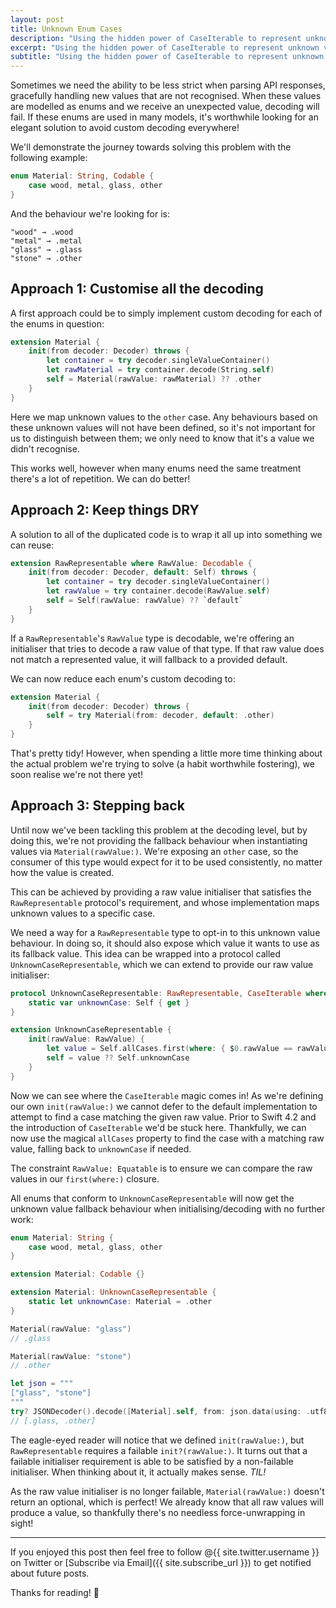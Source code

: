 ```yaml
---
layout: post
title: Unknown Enum Cases
description: "Using the hidden power of CaseIterable to represent unknown values in RawRepresentable types."
excerpt: "Using the hidden power of CaseIterable to represent unknown values in RawRepresentable types."
subtitle: "Using the hidden power of CaseIterable to represent unknown values in RawRepresentable types."
---
```


Sometimes we need the ability to be less strict when parsing API responses, gracefully handling new values that are not recognised. When these values are modelled as enums and we receive an unexpected value, decoding will fail. If these enums are used in many models, it's worthwhile looking for an elegant solution to avoid custom decoding everywhere!

We'll demonstrate the journey towards solving this problem with the following example:

```swift
enum Material: String, Codable {
	case wood, metal, glass, other
}
```

And the behaviour we're looking for is:

	"wood" → .wood
	"metal" → .metal
	"glass" → .glass
	"stone" → .other

## Approach 1: Customise all the decoding

A first approach could be to simply implement custom decoding for each of the enums in question:

```swift
extension Material {
	init(from decoder: Decoder) throws {
		let container = try decoder.singleValueContainer()
		let rawMaterial = try container.decode(String.self)
		self = Material(rawValue: rawMaterial) ?? .other
	}
}
```

Here we map unknown values to the `other` case. Any behaviours based on these unknown values will not have been defined, so it's not important for us to distinguish between them; we only need to know that it's a value we didn't recognise.

This works well, however when many enums need the same treatment there's a lot of repetition. We can do better!

## Approach 2: Keep things DRY

A solution to all of the duplicated code is to wrap it all up into something we can reuse:

```swift
extension RawRepresentable where RawValue: Decodable {
	init(from decoder: Decoder, default: Self) throws {
		let container = try decoder.singleValueContainer()
		let rawValue = try container.decode(RawValue.self)
		self = Self(rawValue: rawValue) ?? `default`
	}
}
```

If a `RawRepresentable`'s `RawValue` type is decodable, we're offering an initialiser that tries to decode a raw value of that type. If that raw value does not match a represented value, it will fallback to a provided default.

We can now reduce each enum's custom decoding to:

```swift
extension Material {
	init(from decoder: Decoder) throws {
		self = try Material(from: decoder, default: .other)
	}
}
```

That's pretty tidy! However, when spending a little more time thinking about the actual problem we're trying to solve (a habit worthwhile fostering), we soon realise we're not there yet!

## Approach 3: Stepping back

Until now we've been tackling this problem at the decoding level, but by doing this, we're not providing the fallback behaviour when instantiating values via `Material(rawValue:)`. We're exposing an `other` case, so the consumer of this type would expect for it to be used consistently, no matter how the value is created.

This can be achieved by providing a raw value initialiser that satisfies the `RawRepresentable` protocol's requirement, and whose implementation maps unknown values to a specific case.

We need a way for a `RawRepresentable` type to opt-in to this unknown value behaviour. In doing so, it should also expose which value it wants to use as its fallback value. This idea can be wrapped into a protocol called `UnknownCaseRepresentable`, which we can extend to provide our raw value initialiser:

```swift
protocol UnknownCaseRepresentable: RawRepresentable, CaseIterable where RawValue: Equatable {
	static var unknownCase: Self { get }
}

extension UnknownCaseRepresentable {
	init(rawValue: RawValue) {
		let value = Self.allCases.first(where: { $0.rawValue == rawValue })
		self = value ?? Self.unknownCase
	}
}
```

Now we can see where the `CaseIterable` magic comes in! As we're defining our own `init(rawValue:)` we cannot defer to the default implementation to attempt to find a case matching the given raw value. Prior to Swift 4.2 and the introduction of `CaseIterable` we'd be stuck here. Thankfully, we can now use the magical `allCases` property to find the case with a matching raw value, falling back to `unknownCase` if needed.

The constraint `RawValue: Equatable` is to ensure we can compare the raw values in our `first(where:)` closure.

All enums that conform to `UnknownCaseRepresentable` will now get the unknown value fallback behaviour when initialising/decoding with no further work:

```swift
enum Material: String {
	case wood, metal, glass, other
}

extension Material: Codable {}

extension Material: UnknownCaseRepresentable {
	static let unknownCase: Material = .other
}

Material(rawValue: "glass")
// .glass

Material(rawValue: "stone")
// .other

let json = """
["glass", "stone"]
"""
try? JSONDecoder().decode([Material].self, from: json.data(using: .utf8)!)
// [.glass, .other]
```

The eagle-eyed reader will notice that we defined `init(rawValue:)`, but `RawRepresentable` requires a failable `init?(rawValue:)`. It turns out that a failable initialiser requirement is able to be satisfied by a non-failable initialiser. When thinking about it, it actually makes sense. _TIL!_

As the raw value initialiser is no longer failable, `Material(rawValue:)` doesn't return an optional, which is perfect! We already know that all raw values will produce a value, so thankfully there's no needless force-unwrapping in sight!

---

If you enjoyed this post then feel free to follow @{{ site.twitter.username }} on Twitter or [Subscribe via Email]({{ site.subscribe_url }}) to get notified about future posts.

Thanks for reading! 🌙
